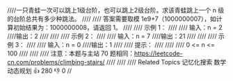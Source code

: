 ////一只青蛙一次可以跳上1级台阶，也可以跳上2级台阶。求该青蛙跳上一个 n 级的台阶总共有多少种跳法。 
////
//// 答案需要取模 1e9+7（1000000007），如计算初始结果为：1000000008，请返回 1。 
////
//// 示例 1： 
////
//// 输入：n = 2
////输出：2
//// 
////
//// 示例 2： 
////
//// 输入：n = 7
////输出：21
//// 
////
//// 示例 3： 
////
//// 输入：n = 0
////输出：1 
////
//// 提示： 
////
//// 
//// 0 <= n <= 100 
//// 
////
//// 注意：本题与主站 70 题相同：https://leetcode-cn.com/problems/climbing-stairs/ 
////
//// 
//// Related Topics 记忆化搜索 数学 动态规划 👍 280 👎 0
//

